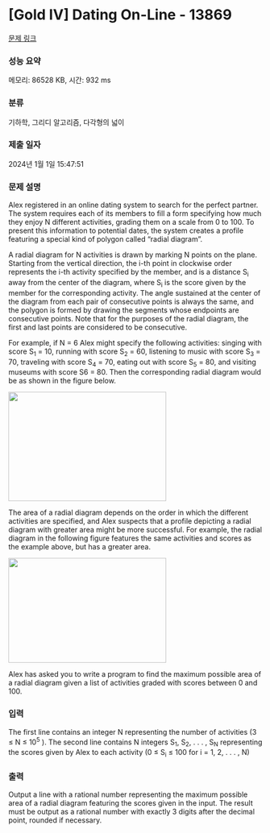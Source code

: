 # [Gold IV] Dating On-Line - 13869 

[문제 링크](https://www.acmicpc.net/problem/13869) 

### 성능 요약

메모리: 86528 KB, 시간: 932 ms

### 분류

기하학, 그리디 알고리즘, 다각형의 넓이

### 제출 일자

2024년 1월 1일 15:47:51

### 문제 설명

<p>Alex registered in an online dating system to search for the perfect partner. The system requires each of its members to fill a form specifying how much they enjoy N different activities, grading them on a scale from 0 to 100. To present this information to potential dates, the system creates a profile featuring a special kind of polygon called “radial diagram”.</p>

<p>A radial diagram for N activities is drawn by marking N points on the plane. Starting from the vertical direction, the i-th point in clockwise order represents the i-th activity specified by the member, and is a distance S<sub>i</sub> away from the center of the diagram, where S<sub>i</sub> is the score given by the member for the corresponding activity. The angle sustained at the center of the diagram from each pair of consecutive points is always the same, and the polygon is formed by drawing the segments whose endpoints are consecutive points. Note that for the purposes of the radial diagram, the first and last points are considered to be consecutive.</p>

<p>For example, if N = 6 Alex might specify the following activities: singing with score S<sub>1</sub> = 10, running with score S<sub>2</sub> = 60, listening to music with score S<sub>3</sub> = 70, traveling with score S<sub>4</sub> = 70, eating out with score S<sub>5</sub> = 80, and visiting museums with score S6 = 80. Then the corresponding radial diagram would be as shown in the figure below.</p>

<p><img alt="" src="" style="height:217px; width:313px"></p>

<p>The area of a radial diagram depends on the order in which the different activities are specified, and Alex suspects that a profile depicting a radial diagram with greater area might be more successful. For example, the radial diagram in the following figure features the same activities and scores as the example above, but has a greater area.</p>

<p><img alt="" src="" style="height:208px; width:313px"></p>

<p>Alex has asked you to write a program to find the maximum possible area of a radial diagram given a list of activities graded with scores between 0 and 100.</p>

### 입력 

 <p>The first line contains an integer N representing the number of activities (3 ≤ N ≤ 10<sup>5</sup> ). The second line contains N integers S<sub>1</sub>, S<sub>2</sub>, . . . , S<sub>N</sub> representing the scores given by Alex to each activity (0 ≤ S<sub>i</sub> ≤ 100 for i = 1, 2, . . . , N)</p>

### 출력 

 <p>Output a line with a rational number representing the maximum possible area of a radial diagram featuring the scores given in the input. The result must be output as a rational number with exactly 3 digits after the decimal point, rounded if necessary.</p>

